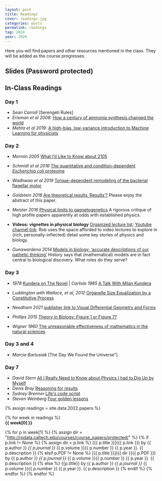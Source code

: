 ```yaml
---
layout: post
title: Readings
cover: readings.jpg
categories: posts
permalink: readings
tag: 2024
year: 2024
---
```

Here you will find papers and other resources mentioned in the class. They will be added as the course progresses.

## Slides (Password protected)


## In-Class Readings
### Day 1
* *Sean Carroll* [Serengeti Rules]
* *Erisman et al 2008:* [How a century of ammonia synthesis changed the world](http://rpdata.caltech.edu/courses/bootcamp2022/howCenturyAmmoniaSynthesisChangedTheWorld.pdf)
* *Mehta et al 2019:* [A high-bias, low-variance introduction to Machine Learning for physicists](http://doi.org/10.1016/j.physrep.2019.03.001)

### Day 2
* *Mermin 2005* [What I’d Like to Know about 2105](http://rpdata.caltech.edu/courses/bootcamp2022/mermin100yearsPhysics.pdf)
* *Schmidt et al 2016* [The quantitative and condition-dependent *Escherichia coli* proteome](http://rpdata.caltech.edu/courses/bootcamp2022/schmidt2016.pdf)
* *Wadhwaa et al 2019* [Torque-dependent remodeling of the bacterial flagellar motor](http://rpdata.caltech.edu/publications/Wadhwa2019a.pdf)

* *Goldstein 2018* [Are theoretical results ‘Results’?](http://rpdata.caltech.edu/courses/bootcamp2022/goldsteinResults2018.pdf) Please enjoy the abstract of this paper.

* *Meister 2016* [Physical limits to gagnetogenetics](http://rpdata.caltech.edu/courses/bootcamp2022/meister_physicalLimitsMagnetogenetics.pdf) A rigorous critique of high profile papers apparently at odds with established physics.

* **Videos: vignettes in physical biology** [Organized lecture list](http://www.rpgroup.caltech.edu/aph161/syllabus); [Youtube channel link](https://www.youtube.com/channel/UCnYEe45w6F4G3AEYCyNHMWg/videos): Rob uses the space afforded to video lectures to explore in (rich, personally-inflected) detail some key stories of physics and biology.

* *Gunawardena 2014* [Models in biology: ‘accurate descriptions of
our pathetic thinking’](https://doi.org/10.1186/1741-7007-12-29) History says that (mathematical) models are in fact central to biological discovery. What roles do they serve?

### Day 3
* *1978* [Kundera on The Novel](https://www.nytimes.com/1978/01/08/archives/kundera-on-the-novel-kundera.html) | *Carlisle 1985* [A Talk With Milan Kundera](https://www.nytimes.com/1985/05/19/magazine/a-talk-with-milan-kundera.html) 
* *Luddington with Wallace, et al, 2012* [Organelle Size Equalization by a Constitutive Process](http://rpdata.caltech.edu/courses/bootcamp2022/chlamyFlagellarSizeControl.pdf)
* *Needham 2021* [publisher link to Visual Differential Geometry and Forms](https://press.princeton.edu/books/hardcover/9780691203690/visual-differential-geometry-and-forms)

* *Phillips 2015* [Theory in Biology:
Figure 1 or Figure 7?](http://rpdata.caltech.edu/publications/phillips2015.pdf)

* *Wigner 1960* [The unreasonable effectiveness of mathematics in the natural sciences](https://www.maths.ed.ac.uk/~v1ranick/papers/wigner.pdf)
  
### Day 3 and 4
* *Marcia Bartusiak* [The Day We Found the Universe”]   
### Day 7
* *David Stern* [All I Really Need to Know about Physics I had to Dig Up by Myself](http://theory.caltech.edu/~preskill/all-i-really-need-to-know.pdf)
* *Denis Bray* [Reasoning for results](https://www.nature.com/articles/35091132.pdf)
* *Sydney Brenner* [Life's code script](https://www.nature.com/articles/482461a.pdf)
* *Steven Weinberg* [Four golden lessons](https://www.nature.com/articles/426389a.pdf)

{% assign readings = site.data.2022.papers %}

{% for week in readings %}
<span style="display: block; font-weight: 500"> <b>{{ week[0] }}</b></span>

{% for p in week[1] %}
{% assign dir = "http://rpdata.caltech.edu/courses/course_papers/protected/" %}
{% if p.link != None %}
{% assign dir = p.link %}
[{{ p.title }}]({{ p.link }}) by {{ p.author }} *{{ p.journal }}* {{ p.volume }}{{ p.number }} {{ p.year }}. {{ p.description }}
{% elsif p.PDF != None %}
[{{ p.title }}]({{ dir }}{{ p.PDF }}) by {{ p.author }} *{{ p.journal }}* {{ p.volume }}{{ p.number }} {{ p.year }}. {{ p.description }}
{% else %}
{{p.title}} by {{ p.author }} *{{ p.journal }}* {{ p.volume }}{{ p.number }} {{ p.year }}. {{ p.description }}
{% endif %}
{% endfor %}
{% endfor %}
